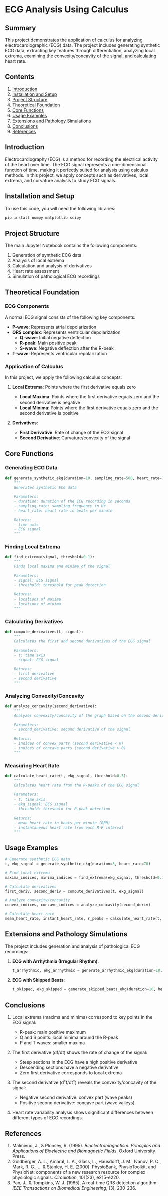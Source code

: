 # ECG Analysis Using Calculus

## Summary

This project demonstrates the application of calculus for analyzing electrocardiographic (ECG) data. The project includes generating synthetic ECG data, extracting key features through differentiation, analyzing local extrema, examining the convexity/concavity of the signal, and calculating heart rate.

## Contents

1. [Introduction](#introduction)
2. [Installation and Setup](#installation-and-setup)
3. [Project Structure](#project-structure)
4. [Theoretical Foundation](#theoretical-foundation)
5. [Core Functions](#core-functions)
6. [Usage Examples](#usage-examples)
7. [Extensions and Pathology Simulations](#extensions-and-pathology-simulations)
8. [Conclusions](#conclusions)
9. [References](#references)

## Introduction

Electrocardiography (ECG) is a method for recording the electrical activity of the heart over time. The ECG signal represents a one-dimensional function of time, making it perfectly suited for analysis using calculus methods. In this project, we apply concepts such as derivatives, local extrema, and curvature analysis to study ECG signals.

## Installation and Setup

To use this code, you will need the following libraries:

```bash
pip install numpy matplotlib scipy
```

## Project Structure

The main Jupyter Notebook contains the following components:

1. Generation of synthetic ECG data
2. Analysis of local extrema
3. Calculation and analysis of derivatives
4. Heart rate assessment
5. Simulation of pathological ECG recordings

## Theoretical Foundation

### ECG Components

A normal ECG signal consists of the following key components:

- **P-wave**: Represents atrial depolarization
- **QRS complex**: Represents ventricular depolarization
  - **Q-wave**: Initial negative deflection
  - **R-peak**: Main positive peak
  - **S-wave**: Negative deflection after the R-peak
- **T-wave**: Represents ventricular repolarization

### Application of Calculus

In this project, we apply the following calculus concepts:

1. **Local Extrema**: Points where the first derivative equals zero
   - **Local Maxima**: Points where the first derivative equals zero and the second derivative is negative
   - **Local Minima**: Points where the first derivative equals zero and the second derivative is positive

2. **Derivatives**:
   - **First Derivative**: Rate of change of the ECG signal
   - **Second Derivative**: Curvature/convexity of the signal

## Core Functions

### Generating ECG Data

```python
def generate_synthetic_ekg(duration=10, sampling_rate=500, heart_rate=70):
    """
    Generates synthetic ECG data
    
    Parameters:
    - duration: duration of the ECG recording in seconds
    - sampling_rate: sampling frequency in Hz
    - heart_rate: heart rate in beats per minute
    
    Returns:
    - time axis
    - ECG signal
    """
```

### Finding Local Extrema

```python
def find_extrema(signal, threshold=0.1):
    """
    Finds local maxima and minima of the signal
    
    Parameters:
    - signal: ECG signal
    - threshold: threshold for peak detection
    
    Returns:
    - locations of maxima
    - locations of minima
    """
```

### Calculating Derivatives

```python
def compute_derivatives(t, signal):
    """
    Calculates the first and second derivatives of the ECG signal
    
    Parameters:
    - t: time axis
    - signal: ECG signal
    
    Returns:
    - first derivative
    - second derivative
    """
```

### Analyzing Convexity/Concavity

```python
def analyze_concavity(second_derivative):
    """
    Analyzes convexity/concavity of the graph based on the second derivative
    
    Parameters:
    - second_derivative: second derivative of the signal
    
    Returns:
    - indices of convex parts (second derivative < 0)
    - indices of concave parts (second derivative > 0)
    """
```

### Measuring Heart Rate

```python
def calculate_heart_rate(t, ekg_signal, threshold=0.5):
    """
    Calculates heart rate from the R-peaks of the ECG signal
    
    Parameters:
    - t: time axis
    - ekg_signal: ECG signal
    - threshold: threshold for R-peak detection
    
    Returns:
    - mean heart rate in beats per minute (BPM)
    - instantaneous heart rate from each R-R interval
    """
```

## Usage Examples

```python
# Generate synthetic ECG data
t, ekg_signal = generate_synthetic_ekg(duration=5, heart_rate=70)

# Find local extrema
maxima_indices, minima_indices = find_extrema(ekg_signal, threshold=0.1)

# Calculate derivatives
first_deriv, second_deriv = compute_derivatives(t, ekg_signal)

# Analyze convexity/concavity
convex_indices, concave_indices = analyze_concavity(second_deriv)

# Calculate heart rate
mean_heart_rate, instant_heart_rate, r_peaks = calculate_heart_rate(t, ekg_signal, threshold=0.5)
```

## Extensions and Pathology Simulations

The project includes generation and analysis of pathological ECG recordings:

1. **ECG with Arrhythmia (Irregular Rhythm)**:
   ```python
   t_arrhythmic, ekg_arrhythmic = generate_arrhythmic_ekg(duration=10, base_hr=70, hr_variability=30)
   ```

2. **ECG with Skipped Beats**:
   ```python
   t_skipped, ekg_skipped = generate_skipped_beats_ekg(duration=10, heart_rate=70, skip_probability=0.3)
   ```

## Conclusions

1. Local extrema (maxima and minima) correspond to key points in the ECG signal:
   - R-peak: main positive maximum
   - Q and S points: local minima around the R-peak
   - P and T waves: smaller maxima

2. The first derivative (df/dt) shows the rate of change of the signal:
   - Steep sections in the ECG have a high positive derivative
   - Descending sections have a negative derivative
   - Zero first derivative corresponds to local extrema

3. The second derivative (d²f/dt²) reveals the convexity/concavity of the signal:
   - Negative second derivative: convex part (wave peaks)
   - Positive second derivative: concave part (wave valleys)

4. Heart rate variability analysis shows significant differences between different types of ECG recordings.

## References

1. Malmivuo, J., & Plonsey, R. (1995). *Bioelectromagnetism: Principles and Applications of Bioelectric and Biomagnetic Fields*. Oxford University Press.
2. Goldberger, A. L., Amaral, L. A., Glass, L., Hausdorff, J. M., Ivanov, P. C., Mark, R. G., ... & Stanley, H. E. (2000). PhysioBank, PhysioToolkit, and PhysioNet: components of a new research resource for complex physiologic signals. *Circulation*, 101(23), e215-e220.
3. Pan, J., & Tompkins, W. J. (1985). A real-time QRS detection algorithm. *IEEE Transactions on Biomedical Engineering*, (3), 230-236.
